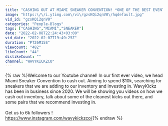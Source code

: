 ```yaml
---
title: "CASHING OUT AT MIAMI SNEAKER CONVENTION! *ONE OF THE BEST EVENTS IN MIAMI*"
image: "https:\/\/i.ytimg.com\/vi\/gzsKQi2qnV0\/hqdefault.jpg"
vid_id: "gzsKQi2qnV0"
categories: "People-Blogs"
tags: ["CASHING","MIAMI","SNEAKER"]
date: "2022-02-08T22:24:43+03:00"
vid_date: "2022-02-07T19:49:25Z"
duration: "PT26M15S"
viewcount: "482"
likeCount: "44"
dislikeCount: ""
channel: "WAVYKICKZCO"
---
```

{% raw %}Welcome to our Youtube channel! In our first ever video, we head Miami Sneaker Convention to cash out. Aiming to spend $10k, searching for sneakers that we are adding to our inventory and investing in. WavyKickz has been in business since 2020. We will be showing you videos on how we cash out inventory, talk about some of the cleanest kicks out there, and some pairs that we recommend investing in.<br /><br />Get us to 6k followers ! <br /><a rel="nofollow" target="blank" href="https://www.instagram.com/wavykickzco/">https://www.instagram.com/wavykickzco/</a>{% endraw %}
